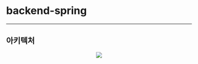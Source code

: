 # backend-spring
- - -
## 아키텍처
<p align="center">
    <img src="https://user-images.githubusercontent.com/35029025/153967129-358c1f97-e3f8-4911-b57f-c7cdf3e800db.png">
</p>
